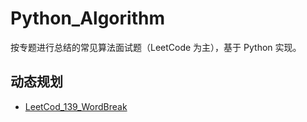 # Python_Algorithm
按专题进行总结的常见算法面试题（LeetCode 为主），基于 Python 实现。

## 动态规划
- [LeetCod_139_WordBreak](https://github.com/MountainOne/algorithms/blob/master/139_WordBreak.md)